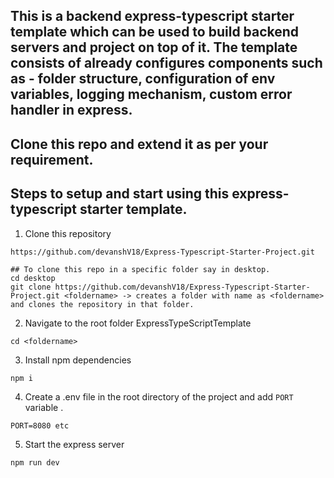 ## This is a backend express-typescript starter template which can be used to build backend servers and project on top of it. The template consists of already configures components such as - folder structure, configuration of env variables, logging mechanism, custom error handler in express. 

## Clone this repo and extend it as per your requirement.

## Steps to setup and start using this express-typescript starter template.

1. Clone this repository
```
https://github.com/devanshV18/Express-Typescript-Starter-Project.git

## To clone this repo in a specific folder say in desktop.
cd desktop
git clone https://github.com/devanshV18/Express-Typescript-Starter-Project.git <foldername> -> creates a folder with name as <foldername> and clones the repository in that folder.

```

2. Navigate to the root folder ExpressTypeScriptTemplate

```
cd <foldername>
```

3. Install npm dependencies
```
npm i
```

4. Create a .env file in the root directory of the project and add `PORT` variable .
```
PORT=8080 etc
```

5. Start the express server
```
npm run dev
```